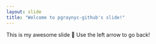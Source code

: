 ```yaml
---
layout: slide
title: "Welcome to pgraynyc-github's slide!"
---
```

This is my awesome slide :tada:
Use the left arrow to go back!
